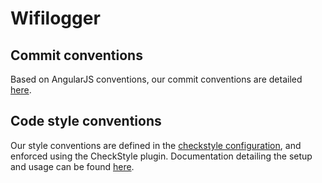 # Wifilogger

## Commit conventions

Based on AngularJS conventions, our commit conventions are detailed [here](docs/COMMIT_CONVENTIONS.md).

## Code style conventions

Our style conventions are defined in the [checkstyle configuration](config/checkstyle/checkstyle.xml), and enforced
using the CheckStyle plugin. Documentation detailing the setup and usage can be found [here](docs/CHECKSTYLE.md).
